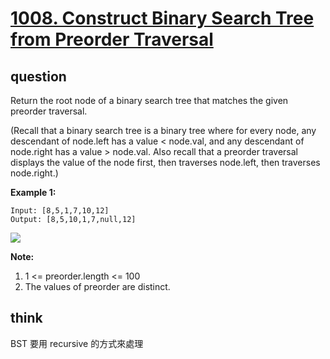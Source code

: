 # [1008. Construct Binary Search Tree from Preorder Traversal](https://leetcode.com/problems/construct-binary-search-tree-from-preorder-traversal/)

## question
Return the root node of a binary search tree that matches the given preorder traversal.

(Recall that a binary search tree is a binary tree where for every node, any descendant of node.left has a value < node.val, and any descendant of node.right has a value > node.val.  Also recall that a preorder traversal displays the value of the node first, then traverses node.left, then traverses node.right.)

**Example 1:**
```
Input: [8,5,1,7,10,12]
Output: [8,5,10,1,7,null,12]
```
![](https://i.imgur.com/Liu69EI.png)

**Note:**
1. 1 <= preorder.length <= 100
2. The values of preorder are distinct.



## think

BST 要用 recursive 的方式來處理  

